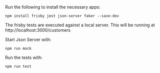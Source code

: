 Run the following to install the necessary apps:
```
npm install frisby jest json-server faker --save-dev
```

The frisby tests are executed against a local server.
This will be running at http://localhost:3000/customers

Start Json Server with:
```
npm run mock
```

Run the tests with: 
```
npm run test
```